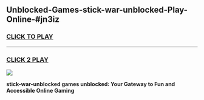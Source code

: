 
## Unblocked-Games-stick-war-unblocked-Play-Online-#jn3iz
<h3>
<a href="https://premium.freeplayer.one?title=stick-war-unblocked&ref=27F">CLICK TO PLAY</a></h3>
<hr>

<h3>
<a href="https://premium.freeplayer.one?title=stick-war-unblocked&ref=27F">CLICK 2 PLAY</a>
  
</h3>

<a href="https://premium.freeplayer.one?title=stick-war-unblocked&ref=27F"><img src="https://clearcache.store/games.png"></a>


**stick-war-unblocked games unblocked: Your Gateway to Fun and Accessible Online Gaming**
